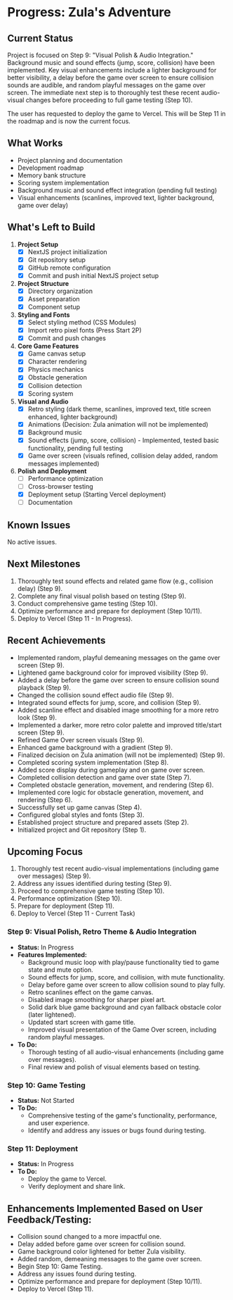 # Progress: Zula's Adventure

## Current Status
Project is focused on Step 9: "Visual Polish & Audio Integration." Background music and sound effects (jump, score, collision) have been implemented. Key visual enhancements include a lighter background for better visibility, a delay before the game over screen to ensure collision sounds are audible, and random playful messages on the game over screen. The immediate next step is to thoroughly test these recent audio-visual changes before proceeding to full game testing (Step 10).

The user has requested to deploy the game to Vercel. This will be Step 11 in the roadmap and is now the current focus.

## What Works
- Project planning and documentation
- Development roadmap
- Memory bank structure
- Scoring system implementation
- Background music and sound effect integration (pending full testing)
- Visual enhancements (scanlines, improved text, lighter background, game over delay)

## What's Left to Build
1. **Project Setup**
   - [x] NextJS project initialization
   - [x] Git repository setup
   - [x] GitHub remote configuration
   - [x] Commit and push initial NextJS project setup

2. **Project Structure**
   - [x] Directory organization
   - [x] Asset preparation
   - [x] Component setup

3. **Styling and Fonts**
   - [x] Select styling method (CSS Modules)
   - [x] Import retro pixel fonts (Press Start 2P)
   - [x] Commit and push changes

4. **Core Game Features**
   - [x] Game canvas setup
   - [x] Character rendering
   - [x] Physics mechanics
   - [x] Obstacle generation
   - [x] Collision detection
   - [x] Scoring system

5. **Visual and Audio**
   - [x] Retro styling (dark theme, scanlines, improved text, title screen enhanced, lighter background)
   - [x] Animations (Decision: Zula animation will not be implemented)
   - [x] Background music
   - [x] Sound effects (jump, score, collision) - Implemented, tested basic functionality, pending full testing
   - [x] Game over screen (visuals refined, collision delay added, random messages implemented)

6. **Polish and Deployment**
   - [ ] Performance optimization
   - [ ] Cross-browser testing
   - [x] Deployment setup (Starting Vercel deployment)
   - [ ] Documentation

## Known Issues
No active issues.

## Next Milestones
1. Thoroughly test sound effects and related game flow (e.g., collision delay) (Step 9).
2. Complete any final visual polish based on testing (Step 9).
3. Conduct comprehensive game testing (Step 10).
4. Optimize performance and prepare for deployment (Step 10/11).
5. Deploy to Vercel (Step 11 - In Progress).

## Recent Achievements
- Implemented random, playful demeaning messages on the game over screen (Step 9).
- Lightened game background color for improved visibility (Step 9).
- Added a delay before the game over screen to ensure collision sound playback (Step 9).
- Changed the collision sound effect audio file (Step 9).
- Integrated sound effects for jump, score, and collision (Step 9).
- Added scanline effect and disabled image smoothing for a more retro look (Step 9).
- Implemented a darker, more retro color palette and improved title/start screen (Step 9).
- Refined Game Over screen visuals (Step 9).
- Enhanced game background with a gradient (Step 9).
- Finalized decision on Zula animation (will not be implemented) (Step 9).
- Completed scoring system implementation (Step 8).
- Added score display during gameplay and on game over screen.
- Completed collision detection and game over state (Step 7).
- Completed obstacle generation, movement, and rendering (Step 6).
- Implemented core logic for obstacle generation, movement, and rendering (Step 6).
- Successfully set up game canvas (Step 4).
- Configured global styles and fonts (Step 3).
- Established project structure and prepared assets (Step 2).
- Initialized project and Git repository (Step 1).

## Upcoming Focus
1. Thoroughly test recent audio-visual implementations (including game over messages) (Step 9).
2. Address any issues identified during testing (Step 9).
3. Proceed to comprehensive game testing (Step 10).
4. Performance optimization (Step 10).
5. Prepare for deployment (Step 11).
6. Deploy to Vercel (Step 11 - Current Task)

### Step 9: Visual Polish, Retro Theme & Audio Integration
- **Status:** In Progress
- **Features Implemented:**
    - Background music loop with play/pause functionality tied to game state and mute option.
    - Sound effects for jump, score, and collision, with mute functionality.
    - Delay before game over screen to allow collision sound to play fully.
    - Retro scanlines effect on the game canvas.
    - Disabled image smoothing for sharper pixel art.
    - Solid dark blue game background and cyan fallback obstacle color (later lightened).
    - Updated start screen with game title.
    - Improved visual presentation of the Game Over screen, including random playful messages.
- **To Do:**
    - Thorough testing of all audio-visual enhancements (including game over messages).
    - Final review and polish of visual elements based on testing.

### Step 10: Game Testing
- **Status:** Not Started
- **To Do:**
    - Comprehensive testing of the game's functionality, performance, and user experience.
    - Identify and address any issues or bugs found during testing.

### Step 11: Deployment
- **Status:** In Progress
- **To Do:**
    - Deploy the game to Vercel.
    - Verify deployment and share link.

## Enhancements Implemented Based on User Feedback/Testing:
- Collision sound changed to a more impactful one.
- Delay added before game over screen for collision sound.
- Game background color lightened for better Zula visibility.
- Added random, demeaning messages to the game over screen.
- Begin Step 10: Game Testing.
- Address any issues found during testing.
- Optimize performance and prepare for deployment (Step 10/11).
- Deploy to Vercel (Step 11).